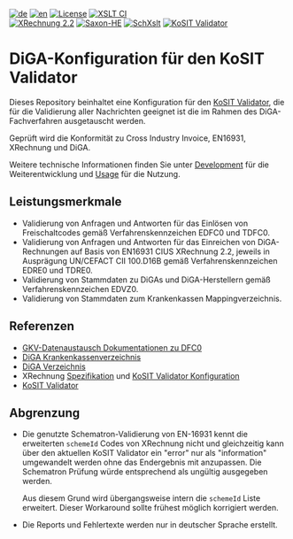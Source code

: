 [![de](https://img.shields.io/badge/lang-de-green.svg)](https://github.com/ITSGGMBH/validator-configuration-diga/blob/master/README.md)
[![en](https://img.shields.io/badge/lang-en-green.svg)](https://github.com/ITSGGMBH/validator-configuration-diga/blob/master/README.en.md)
[![License](https://img.shields.io/badge/License-Apache_2.0-orange.svg)](https://opensource.org/licenses/Apache-2.0)
[![XSLT CI](https://github.com/bitmarck-service/validator-configuration-diga/actions/workflows/xslt-ci.yml/badge.svg)](https://github.com/bitmarck-service/validator-configuration-diga/actions/workflows/xslt-ci.yml)<br/>
[![XRechnung 2.2](https://img.shields.io/badge/XRechnung-2.2-blue.svg)](https://github.com/itplr-kosit/validator-configuration-xrechnung/tree/release-2022-11-15)
[![Saxon-HE](https://img.shields.io/badge/Saxon--HE-10.6-blue.svg)](https://www.saxonica.com/html/documentation10/about/gettingstarted/gettingstartedjava.html)
[![SchXslt](https://img.shields.io/badge/SchXslt-1.8.5-blue.svg)](https://github.com/schxslt/schxslt/tree/v1.8.5)
[![KoSIT Validator](https://img.shields.io/badge/KoSIT%20Validator-1.4.2-blue.svg)](https://github.com/itplr-kosit/validator/tree/v1.4.2)


# DiGA-Konfiguration für den KoSIT Validator

Dieses Repository beinhaltet eine Konfiguration für den [KoSIT Validator](https://github.com/itplr-kosit/validator), die
für die Validierung aller Nachrichten geeignet ist die im Rahmen des DiGA-Fachverfahren ausgetauscht werden.

Geprüft wird die Konformität zu Cross Industry Invoice, EN16931, XRechnung und DiGA.

Weitere technische Informationen finden Sie unter [Development](docs/development.md) für die Weiterentwicklung und [Usage](docs/usage.md) für die Nutzung.

## Leistungsmerkmale

+ Validierung von Anfragen und Antworten für das Einlösen von Freischaltcodes gemäß Verfahrenskennzeichen EDFC0 und
  TDFC0.
+ Validierung von Anfragen und Antworten für das Einreichen von DiGA-Rechnungen auf Basis von EN16931 CIUS XRechnung 2.2, jeweils in Ausprägung UN/CEFACT CII 100.D16B gemäß Verfahrenskennzeichen EDRE0 und TDRE0.
+ Validierung von Stammdaten zu DiGAs und DiGA-Herstellern gemäß Verfahrenskennzeichen EDVZ0. 
+ Validierung von Stammdaten zum Krankenkassen Mappingverzeichnis.

## Referenzen

+ [GKV-Datenaustausch Dokumentationen zu DFC0](https://www.gkv-datenaustausch.de/leistungserbringer/digitale_gesundheitsanwendungen/digitale_gesundheitsanwendungen.jsp)
+ [DiGA Krankenkassenverzeichnis](https://kkv.gkv-diga.de/)
+ [DiGA Verzeichnis](https://diga.bfarm.de/de)
+ XRechnung [Spezifikation](https://xeinkauf.de/xrechnung/) und [KoSIT Validator Konfiguration](https://github.com/itplr-kosit/validator-configuration-xrechnung)
+ [KoSIT Validator](https://github.com/itplr-kosit/validator)


## Abgrenzung

+ Die genutzte Schematron-Validierung von EN-16931 kennt die erweiterten `schemeId` Codes von XRechnung nicht und gleichzeitig kann über den aktuellen KoSIT Validator ein "error" nur als "information" umgewandelt werden ohne das Endergebnis mit anzupassen. Die Schematron Prüfung würde entsprechend als ungültig ausgegeben werden.
  
  Aus diesem Grund wird übergangsweise intern die `schemeId` Liste erweitert. Dieser Workaround sollte frühest möglich korrigiert werden.
+ Die Reports und Fehlertexte werden nur in deutscher Sprache erstellt.
